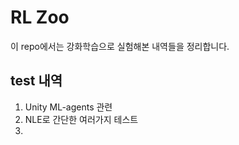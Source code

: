 # RL Zoo

이 repo에서는 강화학습으로 실험해본 내역들을 정리합니다.  



## test 내역

1. Unity ML-agents 관련
2. NLE로 간단한 여러가지 테스트
3. 

